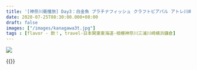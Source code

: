 ```yaml
---
title: '[神奈川衝撞旅] Day3：白金魚 プラチナフィッシュ クラフトビアバル アトレ川崎店'
date: 2020-07-25T08:30:00.000+08:00
draft: false
images: ["/images/kanagawa3t.jpg"]
tags : [flavor - 飲！, travel-日本関東東海道-相模神奈川三浦川崎横浜鎌倉]
---
```


 

![](/images/kanagawa3t.jpg)




{{<kanagawa>}}
